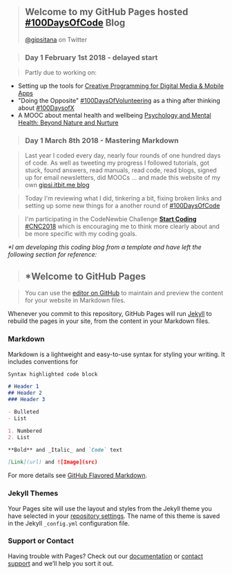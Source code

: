 > ## Welcome to my GitHub Pages hosted [#100DaysOfCode](http://www.100daysofcode.com/) Blog
> [@gipsitana](https://twitter.com/gipsitana) on Twitter

> ### Day 1 February 1st 2018 - delayed start

> Partly due to working on:

- Setting up the tools for [Creative Programming for Digital Media & Mobile Apps](https://www.mooc-list.com/course/creative-programming-digital-media-mobile-apps-coursera)
- "Doing the Opposite" [#100DaysOfVolunteering](https://github.com/gipsi/gipsi.github.io/snowtrees.jpg) as a thing after thinking about [#100DaysofX](http://www.100daysofx.com/)
- A MOOC about mental health and wellbeing [Psychology and Mental Health: Beyond Nature and Nurture](https://www.futurelearn.com/courses/mental-health-and-well-being)

> ### Day 1 March 8th 2018 - Mastering Markdown

> Last year I coded every day, nearly four rounds of one hundred days of code. As well as tweeting my progress I followed tutorials, got stuck, found answers, read manuals, read code, read blogs, signed up for email newsletters, did MOOCs ... and made this 
website of my own [gipsi.itbit.me blog](http://gipsi.itbit.me)

> Today I'm reviewing what I did, tinkering a bit, fixing broken links and setting up some new things for a another round of [#100DaysOfCode](http://www.100daysofcode.com/)

> I'm participating in the CodeNewbie Challenge [**Start Coding** #CNC2018](http://2018.codenewbie.org/) which is encouraging me to think more clearly about and be more specific with my coding goals.
>

 _*I am developing this coding blog from a template and have left the following section for reference:_

> ## *Welcome to GitHub Pages
 
> You can use the [editor on GitHub](https://github.com/gipsi/gipsi.github.io/edit/master/README.md) to maintain and preview the content for your website in Markdown files.

Whenever you commit to this repository, GitHub Pages will run [Jekyll](https://jekyllrb.com/) to rebuild the pages in your site, from the content in your Markdown files.

### Markdown

Markdown is a lightweight and easy-to-use syntax for styling your writing. It includes conventions for

```markdown
Syntax highlighted code block

# Header 1
## Header 2
### Header 3

- Bulleted
- List

1. Numbered
2. List

**Bold** and _Italic_ and `Code` text

[Link](url) and ![Image](src)
```

For more details see [GitHub Flavored Markdown](https://guides.github.com/features/mastering-markdown/).

### Jekyll Themes

Your Pages site will use the layout and styles from the Jekyll theme you have selected in your [repository settings](https://github.com/gipsi/gipsi.github.io/settings). The name of this theme is saved in the Jekyll `_config.yml` configuration file.

### Support or Contact

Having trouble with Pages? Check out our [documentation](https://help.github.com/categories/github-pages-basics/) or [contact support](https://github.com/contact) and we’ll help you sort it out.

